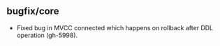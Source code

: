 ## bugfix/core

* Fixed bug in MVCC connected which happens on rollback after
  DDL operation (gh-5998).
